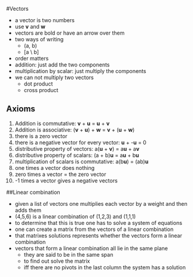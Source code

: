 #Vectors
+ a vector is two numbers
+ use **v** and **w**
+ vectors are bold or have an arrow over them
+ two ways of writing
    + (a, b)
    + [a \ b]
+ order matters
+ addition: just add the two components
+ multiplication by scalar: just multiply the components
+ we can not multiply two vectors
    + dot product
    + cross product

## Axioms
1. Addition is commutative: **v** + **u** = **u** + **v**
2. Addition is associative: (**v** + **u**) + **w** = **v** + (**u** + **w**)
3. there is a zero vector
4. there is a negative vector for every vector: **u** + -**u** = 0 
5. distributive property of vectors: a(**u** + **v**) = a**u** + a**v**
6. distributive property of scalars: (a + b)**u** = a**u** + b**u**
7. multiplication of scalars is commutative: a(b**u**) = (ab)**u**
8. one times a vector does nothing
9. zero times a vector = the zero vector
0. -1 times a vector gives a negative vectors

##Linear combination
+ given a list of vectors one multiplies each vector by a weight and then adds them
+ (4,5,6) is a linear combination of (1,2,3) and (1,1,1)
+ to determine that this is true one has to solve a system of equations
+ one can create a matrix from the vectors of a linear combination
+ that matrixes solutions represents whether the vectors form a linear combination
+ vectors that form a linear combination all lie in the same plane
    + they are said to be in the same span
    + to find out solve the matrix
    + iff there are no pivots in the last column the system has a solution

